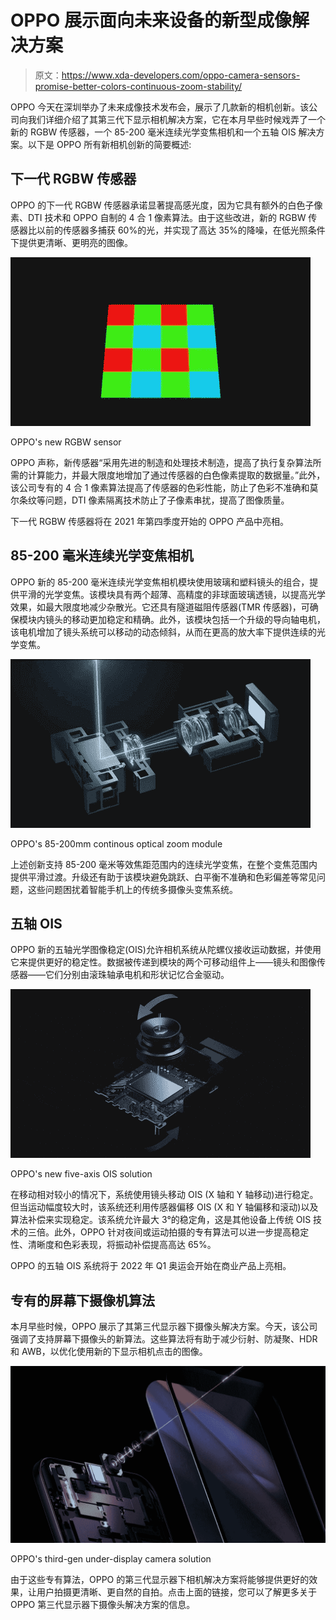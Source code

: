 # OPPO 展示面向未来设备的新型成像解决方案

> 原文：<https://www.xda-developers.com/oppo-camera-sensors-promise-better-colors-continuous-zoom-stability/>

OPPO 今天在深圳举办了未来成像技术发布会，展示了几款新的相机创新。该公司向我们详细介绍了其第三代下显示相机解决方案，它在本月早些时候戏弄了一个新的 RGBW 传感器，一个 85-200 毫米连续光学变焦相机和一个五轴 OIS 解决方案。以下是 OPPO 所有新相机创新的简要概述:

## 下一代 RGBW 传感器

OPPO 的下一代 RGBW 传感器承诺显著提高感光度，因为它具有额外的白色子像素、DTI 技术和 OPPO 自制的 4 合 1 像素算法。由于这些改进，新的 RGBW 传感器比以前的传感器多捕获 60%的光，并实现了高达 35%的降噪，在低光照条件下提供更清晰、更明亮的图像。

 <picture>![OPPO's new RGBW sensor](img/72cdab12c8ca327daed74b2915ab9441.png)</picture> 

OPPO's new RGBW sensor

OPPO 声称，新传感器“采用先进的制造和处理技术制造，提高了执行复杂算法所需的计算能力，并最大限度地增加了通过传感器的白色像素提取的数据量。”此外，该公司专有的 4 合 1 像素算法提高了传感器的色彩性能，防止了色彩不准确和莫尔条纹等问题，DTI 像素隔离技术防止了子像素串扰，提高了图像质量。

下一代 RGBW 传感器将在 2021 年第四季度开始的 OPPO 产品中亮相。

## 85-200 毫米连续光学变焦相机

OPPO 新的 85-200 毫米连续光学变焦相机模块使用玻璃和塑料镜头的组合，提供平滑的光学变焦。该模块具有两个超薄、高精度的非球面玻璃透镜，以提高光学效果，如最大限度地减少杂散光。它还具有隧道磁阻传感器(TMR 传感器)，可确保模块内镜头的移动更加稳定和精确。此外，该模块包括一个升级的导向轴电机，该电机增加了镜头系统可以移动的动态倾斜，从而在更高的放大率下提供连续的光学变焦。

 <picture>![OPPO's 85-200mm continous optical zoom module](img/c695bb632930f44444aac234f73fa7cc.png)</picture> 

OPPO's 85-200mm continous optical zoom module

上述创新支持 85-200 毫米等效焦距范围内的连续光学变焦，在整个变焦范围内提供平滑过渡。升级还有助于该模块避免跳跃、白平衡不准确和色彩偏差等常见问题，这些问题困扰着智能手机上的传统多摄像头变焦系统。

## 五轴 OIS

OPPO 新的五轴光学图像稳定(OIS)允许相机系统从陀螺仪接收运动数据，并使用它来提供更好的稳定性。数据被传递到模块的两个可移动组件上——镜头和图像传感器——它们分别由滚珠轴承电机和形状记忆合金驱动。

 <picture>![OPPO's new five-axis OIS solution](img/7ccea1eea3269bf5587056ed41ed4cd3.png)</picture> 

OPPO's new five-axis OIS solution

在移动相对较小的情况下，系统使用镜头移动 OIS (X 轴和 Y 轴移动)进行稳定。但当运动幅度较大时，该系统还利用传感器偏移 OIS (X 和 Y 轴偏移和滚动)以及算法补偿来实现稳定。该系统允许最大 3°的稳定角，这是其他设备上传统 OIS 技术的三倍。此外，OPPO 针对夜间或运动拍摄的专有算法可以进一步提高稳定性、清晰度和色彩表现，将振动补偿提高高达 65%。

OPPO 的五轴 OIS 系统将于 2022 年 Q1 奥运会开始在商业产品上亮相。

## 专有的屏幕下摄像机算法

本月早些时候，OPPO 展示了其第三代显示器下摄像头解决方案。今天，该公司强调了支持屏幕下摄像头的新算法。这些算法将有助于减少衍射、防凝聚、HDR 和 AWB，以优化使用新的下显示相机点击的图像。

 <picture>![OPPO's third-gen under-display camera solution](img/14963ba67aa52ff94e2b48798e1a3de5.png)</picture> 

OPPO's third-gen under-display camera solution

由于这些专有算法，OPPO 的第三代显示器下相机解决方案将能够提供更好的效果，让用户拍摄更清晰、更自然的自拍。点击上面的链接，您可以了解更多关于 OPPO 第三代显示器下摄像头解决方案的信息。